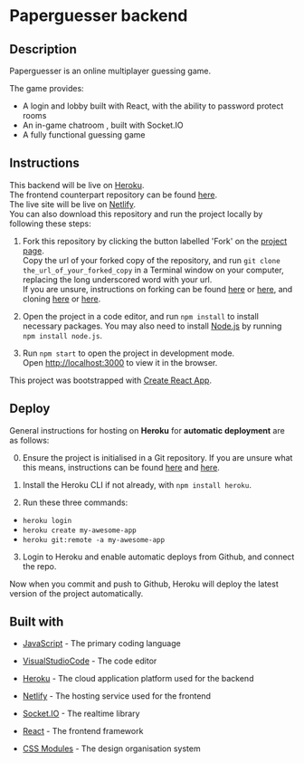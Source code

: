 # Paperguesser backend

## Description

Paperguesser is an online multiplayer guessing game.

The game provides:

- A login and lobby built with React, with the ability to password protect rooms
- An in-game chatroom , built with Socket.IO
- A fully functional guessing game

## Instructions

This backend will be live on [Heroku](https://paperguesser-server.herokuapp.com/).
<br/>
The frontend counterpart repository can be found [here](https://github.com/chicorycolumn/Paperguesser-frontend).
<br/>
The live site will be live on [Netlify](https://paperguesser.netlify.app/).
<br/>
You can also download this repository and run the project locally by following these steps:

1. Fork this repository by clicking the button labelled 'Fork' on the [project page](https://github.com/chicorycolumn/Paperguesser-backend).
   <br/>
   Copy the url of your forked copy of the repository, and run `git clone the_url_of_your_forked_copy` in a Terminal window on your computer, replacing the long underscored word with your url.
   <br/>
   If you are unsure, instructions on forking can be found [here](https://guides.github.com/activities/forking/) or [here](https://www.toolsqa.com/git/git-fork/), and cloning [here](https://www.wikihow.com/Clone-a-Repository-on-Github) or [here](https://www.howtogeek.com/451360/how-to-clone-a-github-repository/).

2. Open the project in a code editor, and run `npm install` to install necessary packages. You may also need to install [Node.js](https://nodejs.org/en/) by running `npm install node.js`.

3. Run `npm start` to open the project in development mode.
   <br/>
   Open [http://localhost:3000](http://localhost:3000) to view it in the browser.

This project was bootstrapped with [Create React App](https://github.com/facebook/create-react-app).

## Deploy

General instructions for hosting on **Heroku** for **automatic deployment** are as follows:

0. Ensure the project is initialised in a Git repository. If you are unsure what this means, instructions can be found [here](https://medium.com/@JinnaBalu/initialize-local-git-repository-push-to-the-remote-repository-787f83ff999) and [here](https://www.theserverside.com/video/How-to-create-a-local-repository-with-the-git-init-command).

1. Install the Heroku CLI if not already, with `npm install heroku`.

2. Run these three commands:

- `heroku login`
- `heroku create my-awesome-app`
- `heroku git:remote -a my-awesome-app`

3. Login to Heroku and enable automatic deploys from Github, and connect the repo.

Now when you commit and push to Github, Heroku will deploy the latest version of the project automatically.

## Built with

- [JavaScript](https://www.javascript.com/) - The primary coding language
- [VisualStudioCode](https://code.visualstudio.com/) - The code editor

- [Heroku](https://www.heroku.com/) - The cloud application platform used for the backend
- [Netlify](https://www.netlify.com/) - The hosting service used for the frontend

- [Socket.IO](https://socket.io/) - The realtime library

- [React](https://reactjs.org/) - The frontend framework
- [CSS Modules](https://github.com/css-modules/css-modules) - The design organisation system
